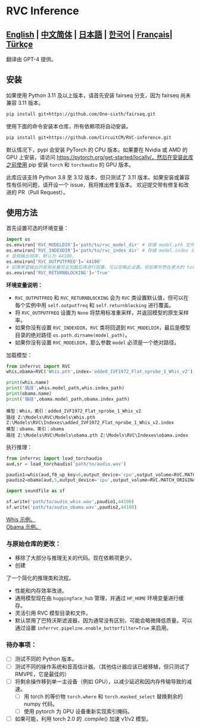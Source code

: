 # RVC Inference
[**English**](./README.md) | [**中文简体**](./docs/README.ch.md) | [**日本語**](./docs/README.ja.md) | [**한국어**](./docs/README.ko.md) | [**Français**](./docs/README.fr.md)| [**Türkçe**](./docs/README.tr.md)
------
翻译由 GPT-4 提供。
## 安装
如果使用 Python 3.11 及以上版本，请首先安装 fairseq 分支，因为 fairseq 尚未兼容 3.11 版本。
```bash
pip install git+https://github.com/One-sixth/fairseq.git
```

使用下面的命令安装本仓库，所有依赖项将自动安装。
```bash
pip install git+https://github.com/CircuitCM/RVC-inference.git
```
默认情况下，pypi 会安装 PyTorch 的 CPU 版本。如果要在 Nvidia 或 AMD 的 GPU 上安装，请访问 https://pytorch.org/get-started/locally/，然后在安装此库之前使用 pip 安装 `torch` 和 `torchaudio` 的 GPU 版本。

此库应该支持 Python 3.8 至 3.12 版本，但只测试了 3.11 版本。如果安装或兼容性有任何问题，请开设一个 issue，我将推出修复版本。
欢迎提交带有修复和改进的 PR（Pull Request）。

## 使用方法
首先设置可选的环境变量：
```python
import os
os.environ['RVC_MODELDIR']='path/to/rvc_model_dir' # 存储 model.pth 文件的位置。
os.environ['RVC_INDEXDIR']='path/to/rvc_index_dir' # 存储 model.index 文件的位置。
# 音频输出频率，默认为 44100。
os.environ['RVC_OUTPUTFREQ']='44100'
# 如果希望输出的音频张量完全加载后再进行阻塞，可以忽略此设置。但如果你想在更大的 torch 管道中运行，设置为 False 可略微提高性能。
os.environ['RVC_RETURNBLOCKING']='True'
```
**环境变量说明：**
- `RVC_OUTPUTFREQ` 和 `RVC_RETURNBLOCKING` 会为 `RVC` 类设置默认值，但可以在每个实例中用 `self.outputfreq` 和 `self.returnblocking` 进行覆盖。
- 将 `RVC_OUTPUTFREQ` 设置为 `None` 将禁用标准重采样，并返回模型的原生采样率。
- 如果你没有设置 `RVC_INDEXDIR`，`RVC` 类将回退到 `RVC_MODELDIR`，最后是模型目录的绝对路径 `os.path.dirname(model_path)`。
- 如果你没有设置 `RVC_MODELDIR`，那么参数 `model` 必须是一个绝对路径。

加载模型：
```python
from inferrvc import RVC
whis,obama=RVC('Whis.pth',index='added_IVF1972_Flat_nprobe_1_Whis_v2'),RVC(model='obama')

print(whis.name)
print('路径',whis.model_path,whis.index_path)
print(obama.name)
print('路径',obama.model_path,obama.index_path)
```
```text
模型：Whis，索引：added_IVF1972_Flat_nprobe_1_Whis_v2
路径 Z:\Models\RVC\Models\Whis.pth Z:\Models\RVC\Indexes\added_IVF1972_Flat_nprobe_1_Whis_v2.index
模型：obama，索引：obama
路径 Z:\Models\RVC\Models\obama.pth Z:\Models\RVC\Indexes\obama.index
```

执行推理：
```python
from inferrvc import load_torchaudio
aud,sr = load_torchaudio('path/to/audio.wav')

paudio1=whis(aud,f0_up_key=6,output_device='cpu',output_volume=RVC.MATCH_ORIGINAL,index_rate=.75)
paudio2=obama(aud,5,output_device='cpu',output_volume=RVC.MATCH_ORIGINAL,index_rate=.9)

import soundfile as sf

sf.write('path/to/audio_whis.wav',paudio1,44100)
sf.write('path/to/audio_obama.wav',paudio2,44100)
```
[Whis 示例。](./docs/audio_whis.wav)  
[Obama 示例。](./docs/audio_obama.wav)

### 与原始仓库的更改：
 - 移除了大部分与推理无关的代码。现在依赖项更少。
 - 创建

了一个简化的推理类和流程。
 - 性能和内存效率改进。
 - 通用模型现在由 `huggingface_hub` 管理，并通过 `HF_HOME` 环境变量进行缓存。
 - 灵活引用 RVC 模型目录和文件。
 - 默认禁用了巴特沃斯滤波器，因为通常没有区别，可能会略微降低质量。可以通过设置 `inferrvc.pipeline.enable_butterfilter=True` 来启用。

### 待办事项：
- [ ] 测试不同的 Python 版本。
- [ ] 测试不同的操作系统和音高估计器。（其他估计器应该已被移植，但只测试了 RMVPE，它是最佳的）
- [ ] 将剩余操作移到单一主设备（例如 GPU），以减少延迟和因内存传输导致的减速。
  - [ ] 用 torch 的等价物 `torch.where` 和 `torch.masked_select` 替换剩余的 numpy 代码。
  - [ ] 使用 pytorch 为 GPU 设备重新实现索引掩码。
- [ ] 如果可能，利用 torch 2.0 的 .compile() 加速 v1/v2 模型。